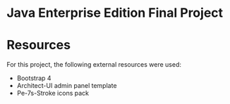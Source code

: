 # Java Enterprise Edition Final Project


# Resources

For this project, the following external resources were used:

* Bootstrap 4
* Architect-UI admin panel template
* Pe-7s-Stroke icons pack
